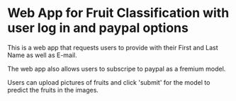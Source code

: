 # Web App for Fruit Classification with user log in and paypal options #

This is a web app that requests users to provide with their First and Last Name as well as E-mail.

The web app also allows users to subscripe to paypal as a fremium model.

Users can upload pictures of fruits and click 'submit' for the model to predict the fruits in the images.
